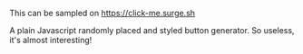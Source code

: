 This can be sampled on https://click-me.surge.sh

A plain Javascript randomly placed and styled button generator.  So useless, it's almost interesting!
